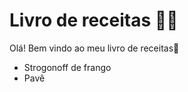 # Livro de receitas :man_cook:

Olá! Bem vindo ao meu livro de receitas:wave:

- Strogonoff  de frango
- Pavê
